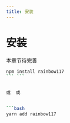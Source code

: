```yaml
---
title: 安装
---
```


# 安装

本章节待完善


 ```bash
npm install rainbow117
```	```


 或	或


 ```bash
yarn add rainbow117
```